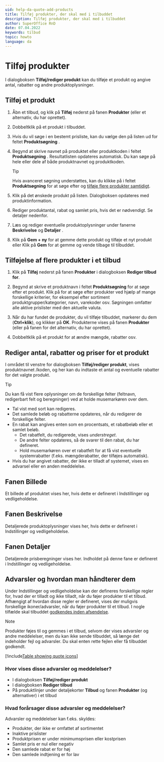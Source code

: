 ```yaml
---
uid: help-da-quote-add-products
title: Tilføj produkter, der skal med i tilbuddet
description: Tilføj produkter, der skal med i tilbuddet
author: SuperOffice RnD
date: 07.04.2022
keywords: tilbud
topic: howto
language: da
---
```


# Tilføj produkter

I dialogboksen **Tilføj/rediger produkt** kan du tilføje et produkt og angive antal, rabatter og andre produktoplysninger.

## Tilføj et produkt

1. Åbn et tilbud, og klik på **Tilføj** nederst på fanen **Produkter** (eller et alternativ, du har oprettet).

1. Dobbeltklik på et produkt i tilbuddet.

1. Hvis du vil søge i en bestemt prisliste, kan du vælge den på listen ud for feltet **Produktsøgning** .

1. Begynd at skrive navnet på produktet eller produktkoden i feltet **Produktsøgning** . Resultatlisten opdateres automatisk. Du kan søge på hele eller dele af både produktnavnet og produktkoden.

    > [!TIP]
    > Hvis avanceret søgning understøttes, kan du klikke på <i class="ph ph-magnifying-glass" aria-label="Search icon"></i> i feltet **Produktsøgning** for at søge efter og [tilføje flere produkter samtidigt](#add-multiple).

1. Klik på det ønskede produkt på listen. Dialogboksen opdateres med produktinformation.

1. Rediger produktantal, rabat og samlet pris, hvis det er nødvendigt. Se detaljer nedenfor.

1. Læs og rediger eventuelle produktoplysninger under fanerne **Beskrivelse** og **Detaljer** .

1. Klik på **Gem + ny** for at gemme dette produkt og tilføje et nyt produkt
    eller
    Klik på **Gem** for at gemme og vende tilbage til tilbuddet.

## <a id="add-multiple"></a>Tilføjelse af flere produkter i et tilbud

1. Klik på **Tilføj** nederst på fanen **Produkter** i dialogboksen **Rediger tilbud for**.

2. Begynd at skrive et produktnavn i feltet **Produktsøgning** for at søge efter et produkt. Klik på <i class="ph ph-magnifying-glass" aria-label="Search icon"></i> for at søge efter produkter ved hjælp af mange forskellige kriterier, for eksempel efter sortiment produktgrupper/kategorier, navn, varekoder osv. Søgningen omfatter alle aktive prislister med den aktuelle valuta.

3. Når du har fundet de produkter, du vil tilføje tilbuddet, markerer du dem (**Ctrl+klik**), og klikker på **OK**. Produkterne vises på fanen **Produkter** (eller på fanen for det alternativ, du har oprettet).

4. Dobbeltklik på et produkt for at ændre mængde, rabatter osv.

## Rediger antal, rabatter og priser for et produkt

I området til venstre for dialogboksen **Tilføj/rediger produkt**, vises produktnavnet /koden, og her kan du indtaste et antal og eventuelle rabatter for det valgte produkt.

> [!TIP]
> Du kan få vist flere oplysninger om de forskellige felter (feltnavn, redigerbart felt og beregninger) ved at holde musemarkøren over dem.

* Tal vist med sort kan redigeres.
* Det samlede beløb og rabatterne opdateres, når du redigerer de forskellige felter.
* En rabat kan angives enten som en procentsats, et rabatbeløb eller et samlet beløb.
  * Det rabatfelt, du redigerede, vises *understreget*.
  * De andre felter opdateres, så de svarer til den rabat, du har defineret.
  * Hold musemarkøren over et rabatfelt for at få vist eventuelle systemrabatter (f.eks. mængderabatter, der tilføjes automatisk).
* Hvis du har angivet rabatter, der ikke er tilladt af systemet, vises en advarsel eller en anden meddelelse.

## Fanen Billede

Et billede af produktet vises her, hvis dette er defineret i Indstillinger og vedligeholdelse.

## Fanen Beskrivelse

Detaljerede produktoplysninger vises her, hvis dette er defineret i Indstillinger og vedligeholdelse.

## Fanen Detaljer

Detaljerede prisberegninger vises her. Indholdet på denne fane er defineret i Indstillinger og vedligeholdelse.

## <a id="warning"></a>Advarsler og hvordan man håndterer dem

Under Indstillinger og vedligeholdelse kan der defineres forskellige regler for, hvad der er tilladt og ikke tilladt, når du føjer produkter til et tilbud. Afhængigt af hvordan disse regler er defineret, vises der muligvis forskellige ikoner/advarsler, når du føjer produkter til et tilbud. I nogle tilfælde skal tilbuddet [godkendes inden afsendelse][1].

> [!NOTE]
> Produkter føjes til og gemmes i et tilbud, selvom der vises advarsler og andre meddelelser, men du kan ikke sende tilbuddet, så længe det indeholder fejl og advarsler. Du skal enten rette fejlen eller få tilbuddet godkendt.

[!include[Table showing quote icons](includes/table-quote-icons.md)]

### Hvor vises disse advarsler og meddelelser?

* I dialogboksen **Tilføj/rediger produkt**
* I dialogboksen **Rediger tilbud**
* På produktlinjer under detaljekorter **Tilbud** og fanen **Produkter** (og alternativer) i et tilbud

### Hvad forårsager disse advarsler og meddelelser?

Advarsler og meddelelser kan f.eks. skyldes:

* Produkter, der ikke er omfattet af sortimentet
* Inaktive prislister
* Produktprisen er under minimumsprisen eller kostprisen
* Samlet pris er nul eller negativ
* Den samlede rabat er for høj
* Den samlede indtjening er for lav

<!-- Referenced links -->
[1]: approve.md

